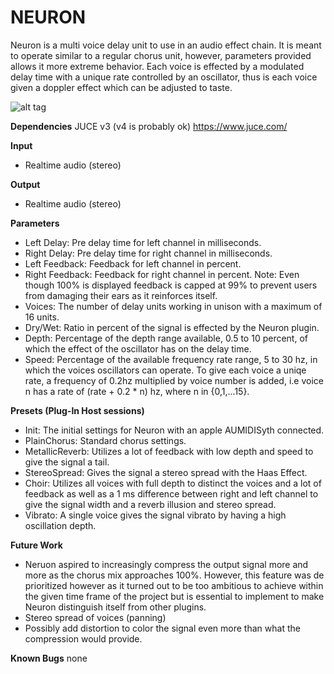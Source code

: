# NEURON
Neuron is a multi voice delay unit to use in an audio effect chain.
It is meant to operate similar to a regular chorus unit, however,
parameters provided allows it more extreme behavior. Each voice is effected by a
modulated delay time with a unique rate controlled by an oscillator,
thus is each voice given a doppler effect which can be adjusted to taste.

![alt tag](https://raw.githubusercontent.com/mioh/audioprogramming/master/Neuron.png)

**Dependencies**
JUCE v3 (v4 is probably ok) https://www.juce.com/

**Input**
- Realtime audio (stereo)

**Output**
- Realtime audio (stereo)

**Parameters**
- Left Delay: Pre delay time for left channel in milliseconds.
- Right Delay: Pre delay time for right channel in milliseconds.
- Left Feedback: Feedback for left channel in percent.
- Right Feedback: Feedback for right channel in percent.
    Note: Even though 100% is displayed feedback is capped at 99% to prevent
    users from damaging their ears as it reinforces itself.
- Voices: The number of delay units working in unison with a maximum of 16 units.
- Dry/Wet: Ratio in percent of the signal is effected by the Neuron plugin.
- Depth: Percentage of the depth range available, 0.5 to 10 percent, of which the
    effect of the oscillator has on the delay time.
- Speed: Percentage of the available frequency rate range, 5 to 30 hz, in which
    the voices oscillators can operate. To give each voice a uniqe rate, a
    frequency of 0.2hz multiplied by voice number is added, i.e voice n has a
    rate of (rate + 0.2 * n) hz, where n in {0,1,...15}.

**Presets (Plug-In Host sessions)**
- Init: The initial settings for Neuron with an apple AUMIDISyth connected.
- PlainChorus: Standard chorus settings.
- MetallicReverb: Utilizes a lot of feedback with low depth and speed to give
    the signal a tail.
- StereoSpread: Gives the signal a stereo spread with the Haas Effect.
- Choir: Utilizes all voices with full depth to distinct the voices and a lot of
feedback as well as a 1 ms difference between right and left channel to give
the signal width and a reverb illusion and stereo spread.
- Vibrato: A single voice gives the signal vibrato by having a high oscillation
    depth.

**Future Work**
- Neruon aspired to increasingly compress the output signal more and more as the
    chorus mix approaches 100%. However, this feature was de prioritized however
    as it turned out to be too ambitious to achieve within the given time frame
    of the project but is essential to implement to make Neuron distinguish
    itself from other plugins.
- Stereo spread of voices (panning)
- Possibly add distortion to color the signal even more than what the
    compression would provide.

**Known Bugs**
none
